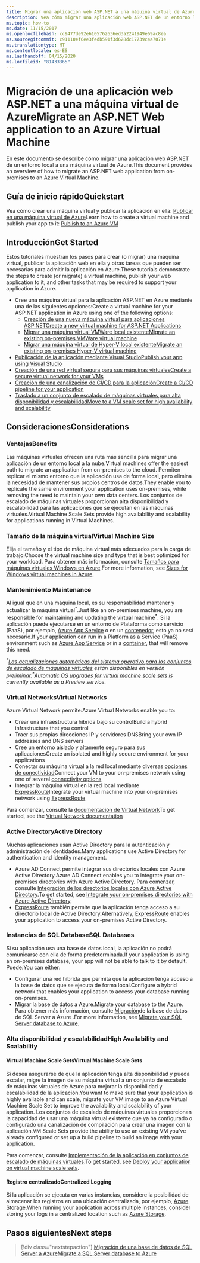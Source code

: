 ```yaml
---
title: Migrar una aplicación web ASP.NET a una máquina virtual de Azure
description: Vea cómo migrar una aplicación web ASP.NET de un entorno local a una máquina virtual de Azure.
ms.topic: how-to
ms.date: 11/15/2017
ms.openlocfilehash: cc9477de92e6105762636ed3a2241949e69ac8ea
ms.sourcegitcommit: c91110ef6ee3fedb591f3d628dc17739c4a7071e
ms.translationtype: MT
ms.contentlocale: es-ES
ms.lasthandoff: 04/15/2020
ms.locfileid: "81433365"
---
```

# <a name="migrate-an-aspnet-web-application-to-an-azure-virtual-machine"></a><span data-ttu-id="4ac36-103">Migración de una aplicación web ASP.NET a una máquina virtual de Azure</span><span class="sxs-lookup"><span data-stu-id="4ac36-103">Migrate an ASP.NET Web application to an Azure Virtual Machine</span></span>

<span data-ttu-id="4ac36-104">En este documento se describe cómo migrar una aplicación web ASP.NET de un entorno local a una máquina virtual de Azure.</span><span class="sxs-lookup"><span data-stu-id="4ac36-104">This document provides an overview of how to migrate an ASP.NET web application from on-premises to an Azure Virtual Machine.</span></span>

## <a name="quickstart"></a><span data-ttu-id="4ac36-105">Guía de inicio rápido</span><span class="sxs-lookup"><span data-stu-id="4ac36-105">Quickstart</span></span>

<span data-ttu-id="4ac36-106">Vea cómo crear una máquina virtual y publicar la aplicación en ella: [Publicar en una máquina virtual de Azure](https://tutorials.visualstudio.com/aspnet-vm/intro)</span><span class="sxs-lookup"><span data-stu-id="4ac36-106">Learn how to create a virtual machine and publish your app to it: [Publish to an Azure VM](https://tutorials.visualstudio.com/aspnet-vm/intro)</span></span>

## <a name="get-started"></a><span data-ttu-id="4ac36-107">Introducción</span><span class="sxs-lookup"><span data-stu-id="4ac36-107">Get Started</span></span>

<span data-ttu-id="4ac36-108">Estos tutoriales muestran los pasos para crear (o migrar) una máquina virtual, publicar la aplicación web en ella y otras tareas que pueden ser necesarias para admitir la aplicación en Azure.</span><span class="sxs-lookup"><span data-stu-id="4ac36-108">These tutorials demonstrate the steps to create (or migrate) a virtual machine, publish your web application to it, and other tasks that may be required to support your application in Azure.</span></span>

- <span data-ttu-id="4ac36-109">Cree una máquina virtual para la aplicación ASP.NET en Azure mediante una de las siguientes opciones:</span><span class="sxs-lookup"><span data-stu-id="4ac36-109">Create a virtual machine for your ASP.NET application in Azure using one of the following options:</span></span>
  - [<span data-ttu-id="4ac36-110">Creación de una nueva máquina virtual para aplicaciones ASP.NET</span><span class="sxs-lookup"><span data-stu-id="4ac36-110">Create a new virtual machine for ASP.NET Applications</span></span>](https://go.microsoft.com/fwlink/?linkid=863237)
  - [<span data-ttu-id="4ac36-111">Migrar una máquina virtual VMWare local existente</span><span class="sxs-lookup"><span data-stu-id="4ac36-111">Migrate an existing on-premises VMWare virtual machine</span></span>](https://docs.microsoft.com/azure/migrate/tutorial-migrate-vmware)
  - [<span data-ttu-id="4ac36-112">Migrar una máquina virtual de Hyper-V local existente</span><span class="sxs-lookup"><span data-stu-id="4ac36-112">Migrate an existing on-premises Hyper-V virtual machine</span></span>](https://docs.microsoft.com/azure/migrate/tutorial-migrate-hyper-v)
- [<span data-ttu-id="4ac36-113">Publicación de la aplicación mediante Visual Studio</span><span class="sxs-lookup"><span data-stu-id="4ac36-113">Publish your app using Visual Studio</span></span>](https://go.microsoft.com/fwlink/?linkid=863240)
- [<span data-ttu-id="4ac36-114">Creación de una red virtual segura para sus máquinas virtuales</span><span class="sxs-lookup"><span data-stu-id="4ac36-114">Create a secure virtual network for your VMs</span></span>](https://docs.microsoft.com/azure/virtual-network/virtual-network-get-started-vnet-subnet)
- [<span data-ttu-id="4ac36-115">Creación de una canalización de CI/CD para la aplicación</span><span class="sxs-lookup"><span data-stu-id="4ac36-115">Create a CI/CD pipeline for your application</span></span>](https://docs.microsoft.com/vsts/build-release/apps/cd/deploy-webdeploy-iis-deploygroups)
- [<span data-ttu-id="4ac36-116">Traslado a un conjunto de escalado de máquinas virtuales para alta disponibilidad y escalabilidad</span><span class="sxs-lookup"><span data-stu-id="4ac36-116">Move to a VM scale set for high availability and scalability</span></span>](https://docs.microsoft.com/azure/virtual-machine-scale-sets/virtual-machine-scale-sets-deploy-app)

## <a name="considerations"></a><span data-ttu-id="4ac36-117">Consideraciones</span><span class="sxs-lookup"><span data-stu-id="4ac36-117">Considerations</span></span>

### <a name="benefits"></a><span data-ttu-id="4ac36-118">Ventajas</span><span class="sxs-lookup"><span data-stu-id="4ac36-118">Benefits</span></span>

<span data-ttu-id="4ac36-119">Las máquinas virtuales ofrecen una ruta más sencilla para migrar una aplicación de un entorno local a la nube.</span><span class="sxs-lookup"><span data-stu-id="4ac36-119">Virtual machines offer the easiest path to migrate an application from on-premises to the cloud.</span></span> <span data-ttu-id="4ac36-120">Permiten replicar el mismo entorno que la aplicación usa de forma local, pero elimina la necesidad de mantener sus propios centros de datos.</span><span class="sxs-lookup"><span data-stu-id="4ac36-120">They enable you to replicate the same environment your application uses on-premises, while removing the need to maintain your own data centers.</span></span> <span data-ttu-id="4ac36-121">Los conjuntos de escalado de máquinas virtuales proporcionan alta disponibilidad y escalabilidad para las aplicaciones que se ejecutan en las máquinas virtuales.</span><span class="sxs-lookup"><span data-stu-id="4ac36-121">Virtual Machine Scale Sets provide high availability and scalability for applications running in Virtual Machines.</span></span>

### <a name="virtual-machine-size"></a><span data-ttu-id="4ac36-122">Tamaño de la máquina virtual</span><span class="sxs-lookup"><span data-stu-id="4ac36-122">Virtual Machine Size</span></span>

<span data-ttu-id="4ac36-123">Elija el tamaño y el tipo de máquina virtual más adecuados para la carga de trabajo.</span><span class="sxs-lookup"><span data-stu-id="4ac36-123">Choose the virtual machine size and type that is best optimized for your workload.</span></span> <span data-ttu-id="4ac36-124">Para obtener más información, consulte [Tamaños para máquinas virtuales Windows en Azure](https://docs.microsoft.com/azure/virtual-machines/windows/sizes).</span><span class="sxs-lookup"><span data-stu-id="4ac36-124">For more information, see [Sizes for Windows virtual machines in Azure](https://docs.microsoft.com/azure/virtual-machines/windows/sizes).</span></span>

### <a name="maintenance"></a><span data-ttu-id="4ac36-125">Mantenimiento </span><span class="sxs-lookup"><span data-stu-id="4ac36-125">Maintenance</span></span>

<span data-ttu-id="4ac36-126">Al igual que en una máquina local, es su responsabilidad mantener y actualizar la máquina virtual<sup>&#42;</sup>.</span><span class="sxs-lookup"><span data-stu-id="4ac36-126">Just like an on-premises machine, you are responsible for maintaining and updating the virtual machine<sup>&#42;</sup>.</span></span> <span data-ttu-id="4ac36-127">Si la aplicación puede ejecutarse en un entorno de Plataforma como servicio (PaaS), por ejemplo, [Azure App Service](https://docs.microsoft.com/azure/app-service/) o en un [contenedor](https://docs.microsoft.com/azure/app-service/containers/), esto ya no será necesario.</span><span class="sxs-lookup"><span data-stu-id="4ac36-127">If your application can run in a Platform as a Service (PaaS) environment such as [Azure App Service](https://docs.microsoft.com/azure/app-service/) or in a [container](https://docs.microsoft.com/azure/app-service/containers/), that will remove this need.</span></span>

<span data-ttu-id="4ac36-128">*<sup>&#42;</sup>[Las actualizaciones automáticas del sistema operativo para los conjuntos de escalado de máquinas virtuales](https://docs.microsoft.com/azure/virtual-machine-scale-sets/virtual-machine-scale-sets-automatic-upgrade) están disponibles en versión preliminar.*</span><span class="sxs-lookup"><span data-stu-id="4ac36-128">*<sup>&#42;</sup>[Automatic OS upgrades for virtual machine scale sets](https://docs.microsoft.com/azure/virtual-machine-scale-sets/virtual-machine-scale-sets-automatic-upgrade) is currently available as a Preview service.*</span></span>

### <a name="virtual-networks"></a><span data-ttu-id="4ac36-129">Virtual Networks</span><span class="sxs-lookup"><span data-stu-id="4ac36-129">Virtual Networks</span></span>

<span data-ttu-id="4ac36-130">Azure Virtual Network permite:</span><span class="sxs-lookup"><span data-stu-id="4ac36-130">Azure Virtual Networks enable you to:</span></span>

- <span data-ttu-id="4ac36-131">Crear una infraestructura híbrida bajo su control</span><span class="sxs-lookup"><span data-stu-id="4ac36-131">Build a hybrid infrastructure that you control</span></span>
- <span data-ttu-id="4ac36-132">Traer sus propias direcciones IP y servidores DNS</span><span class="sxs-lookup"><span data-stu-id="4ac36-132">Bring your own IP addresses and DNS servers</span></span>
- <span data-ttu-id="4ac36-133">Cree un entorno aislado y altamente seguro para sus aplicaciones</span><span class="sxs-lookup"><span data-stu-id="4ac36-133">Create an isolated and highly secure environment for your applications</span></span>
- <span data-ttu-id="4ac36-134">Conectar su máquina virtual a la red local mediante diversas [opciones de conectividad](https://docs.microsoft.com/azure/vpn-gateway/vpn-gateway-about-vpngateways#s2smulti)</span><span class="sxs-lookup"><span data-stu-id="4ac36-134">Connect your VM to your on-premises network using one of several [connectivity options](https://docs.microsoft.com/azure/vpn-gateway/vpn-gateway-about-vpngateways#s2smulti)</span></span>
- <span data-ttu-id="4ac36-135">Integrar la máquina virtual en la red local mediante [ExpressRoute](https://azure.microsoft.com/services/expressroute/)</span><span class="sxs-lookup"><span data-stu-id="4ac36-135">Integrate your virtual machine into your on-premises network using [ExpressRoute](https://azure.microsoft.com/services/expressroute/)</span></span>

<span data-ttu-id="4ac36-136">Para comenzar, consulte la [documentación de Virtual Network](https://docs.microsoft.com/azure/virtual-network/)</span><span class="sxs-lookup"><span data-stu-id="4ac36-136">To get started, see the [Virtual Network documentation](https://docs.microsoft.com/azure/virtual-network/)</span></span>

### <a name="active-directory"></a><span data-ttu-id="4ac36-137">Active Directory</span><span class="sxs-lookup"><span data-stu-id="4ac36-137">Active Directory</span></span>
<span data-ttu-id="4ac36-138">Muchas aplicaciones usan Active Directory para la autenticación y administración de identidades.</span><span class="sxs-lookup"><span data-stu-id="4ac36-138">Many applications use Active Directory for authentication and identity management.</span></span>

- <span data-ttu-id="4ac36-139">Azure AD Connect permite integrar sus directorios locales con Azure Active Directory.</span><span class="sxs-lookup"><span data-stu-id="4ac36-139">Azure AD Connect enables you to integrate your on-premises directories with Azure Active Directory.</span></span> <span data-ttu-id="4ac36-140">Para comenzar, consulte [Integración de los directorios locales con Azure Active Directory](https://docs.microsoft.com/azure/active-directory/connect/active-directory-aadconnect).</span><span class="sxs-lookup"><span data-stu-id="4ac36-140">To get started, see [Integrate your on-premises directories with Azure Active Directory](https://docs.microsoft.com/azure/active-directory/connect/active-directory-aadconnect).</span></span>
- <span data-ttu-id="4ac36-141">[ExpressRoute](https://azure.microsoft.com/services/expressroute/) también permite que la aplicación tenga acceso a su directorio local de Active Directory.</span><span class="sxs-lookup"><span data-stu-id="4ac36-141">Alternatively, [ExpressRoute](https://azure.microsoft.com/services/expressroute/) enables your application to access your on-premises Active Directory.</span></span>

### <a name="sql-databases"></a><span data-ttu-id="4ac36-142">Instancias de SQL Database</span><span class="sxs-lookup"><span data-stu-id="4ac36-142">SQL Databases</span></span>

<span data-ttu-id="4ac36-143">Si su aplicación usa una base de datos local, la aplicación no podrá comunicarse con ella de forma predeterminada.</span><span class="sxs-lookup"><span data-stu-id="4ac36-143">If your application is using an on-premises database, your app will not be able to talk to it by default.</span></span> <span data-ttu-id="4ac36-144">Puede:</span><span class="sxs-lookup"><span data-stu-id="4ac36-144">You can either:</span></span>

- <span data-ttu-id="4ac36-145">Configurar una red híbrida que permita que la aplicación tenga acceso a la base de datos que se ejecuta de forma local.</span><span class="sxs-lookup"><span data-stu-id="4ac36-145">Configure a hybrid network that enables your application to access your database running on-premises.</span></span>
- <span data-ttu-id="4ac36-146">Migrar la base de datos a Azure.</span><span class="sxs-lookup"><span data-stu-id="4ac36-146">Migrate your database to the Azure.</span></span> <span data-ttu-id="4ac36-147">Para obtener más información, consulte [Migración](sql.md)de la base de datos de SQL Server a Azure .</span><span class="sxs-lookup"><span data-stu-id="4ac36-147">For more information, see [Migrate your SQL Server database to Azure](sql.md).</span></span>

### <a name="high-availability-and-scalability"></a><span data-ttu-id="4ac36-148">Alta disponibilidad y escalabilidad</span><span class="sxs-lookup"><span data-stu-id="4ac36-148">High Availability and Scalability</span></span>

#### <a name="virtual-machine-scale-sets"></a><span data-ttu-id="4ac36-149">Virtual Machine Scale Sets</span><span class="sxs-lookup"><span data-stu-id="4ac36-149">Virtual Machine Scale Sets</span></span>
<span data-ttu-id="4ac36-150">Si desea asegurarse de que la aplicación tenga alta disponibilidad y pueda escalar, migre la imagen de su máquina virtual a un conjunto de escalado de máquinas virtuales de Azure para mejorar la disponibilidad y escalabilidad de la aplicación.</span><span class="sxs-lookup"><span data-stu-id="4ac36-150">You want to make sure that your application is highly available and can scale, migrate your VM image to an Azure Virtual Machine Scale Set to improve the availability and scalability of your application.</span></span> <span data-ttu-id="4ac36-151">Los conjuntos de escalado de máquinas virtuales proporcionan la capacidad de usar una máquina virtual existente que ya ha configurado o configurado una canalización de compilación para crear una imagen con la aplicación.</span><span class="sxs-lookup"><span data-stu-id="4ac36-151">VM Scale Sets provide the ability to use an existing VM you've already configured or set up a build pipeline to build an image with your application.</span></span>

<span data-ttu-id="4ac36-152">Para comenzar, consulte [Implementación de la aplicación en conjuntos de escalado de máquinas virtuales](https://docs.microsoft.com/azure/virtual-machine-scale-sets/virtual-machine-scale-sets-deploy-app).</span><span class="sxs-lookup"><span data-stu-id="4ac36-152">To get started, see [Deploy your application on virtual machine scale sets](https://docs.microsoft.com/azure/virtual-machine-scale-sets/virtual-machine-scale-sets-deploy-app).</span></span>

#### <a name="centralized-logging"></a><span data-ttu-id="4ac36-153">Registro centralizado</span><span class="sxs-lookup"><span data-stu-id="4ac36-153">Centralized Logging</span></span>
<span data-ttu-id="4ac36-154">Si la aplicación se ejecuta en varias instancias, considere la posibilidad de almacenar los registros en una ubicación centralizada, por ejemplo, [Azure Storage](https://docs.microsoft.com/azure/storage/).</span><span class="sxs-lookup"><span data-stu-id="4ac36-154">When running your application across multiple instances, consider storing your logs in a centralized location such as [Azure Storage](https://docs.microsoft.com/azure/storage/).</span></span>

## <a name="next-steps"></a><span data-ttu-id="4ac36-155">Pasos siguientes</span><span class="sxs-lookup"><span data-stu-id="4ac36-155">Next steps</span></span>

> [!div class="nextstepaction"]
> [<span data-ttu-id="4ac36-156">Migración de una base de datos de SQL Server a Azure</span><span class="sxs-lookup"><span data-stu-id="4ac36-156">Migrate a SQL Server database to Azure</span></span>](sql.md)
